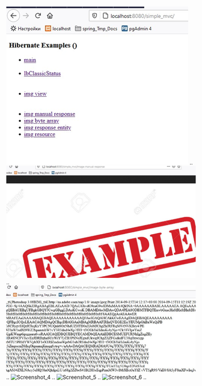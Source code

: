 

![Screenshot_1](img/Screenshot_1.jpg)
..
![Screenshot_2](img/Screenshot_2.jpg)
..
![Screenshot_3](img/Screenshot_3.jpg)
..
![Screenshot_4](img/Screenshot_4.jpg)
..
![Screenshot_5](img/Screenshot_5.jpg)
..
![Screenshot_6](img/Screenshot_6.jpg)
..

